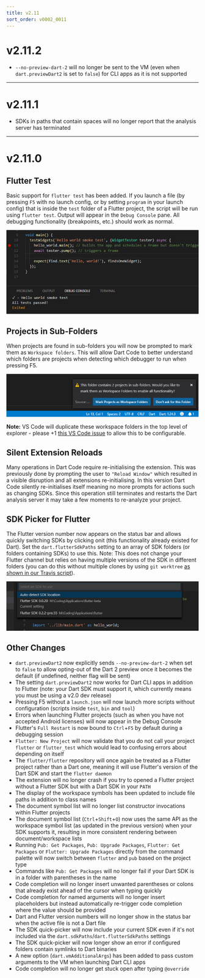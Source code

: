 ```yaml
---
title: v2.11
sort_order: v0002_0011
---
```


# v2.11.2

- `--no-preview-dart-2` will no longer be sent to the VM (even when `dart.previewDart2` is set to `false`) for CLI apps as it is not supported

---

# v2.11.1

- SDKs in paths that contain spaces will no longer report that the analysis server has terminated

---

# v2.11.0

## Flutter Test

Basic support for `flutter test` has been added. If you launch a file (by pressing `F5` with no launch config, or by setting `program` in your launch config) that is inside the `test` folder of a Flutter project, the script will be run using `flutter test`. Output will appear in the `Debug Console` pane. All debugging functionality (breakpoints, etc.) should work as normal.

![Flutter Test](/images/release_notes/v2.11/flutter_test.png)

## Projects in Sub-Folders

When projects are found in sub-folders you will now be prompted to mark them as `Workspace folders`. This will allow Dart Code to better understand which folders are projects when detecting which debugger to run when pressing F5.

![Projects in Sub-Folders](/images/release_notes/v2.11/workspace_upgrade.png)

**Note:** VS Code will duplicate these workspace folders in the top level of explorer - please +1 [this VS Code issue](https://github.com/Microsoft/vscode/issues/45470) to allow this to be configurable.

## Silent Extension Reloads

Many operations in Dart Code require re-initialising the extension. This was previously done by prompting the user to `"Reload Window"` which resulted in a visible disruption and all extensions re-initialising. In this version Dart Code silently re-initialises itself meaning no more prompts for actions such as changing SDKs. Since this operation still terminates and restarts the Dart analysis server it may take a few moments to re-analyze your project.

## SDK Picker for Flutter

The Flutter version number now appears on the status bar and allows quickly switching SDKs by clicking onit (this functionality already existed for Dart). Set the `dart.flutterSdkPaths` setting to an array of SDK folders (or folders containing SDKs) to use this. Note: This does not change your Flutter channel but relies on having multiple versions of the SDK in different folders (you can do this without multiple clones by using `git worktree` [as shown in our Travis script](https://github.com/Dart-Code/Dart-Code/blob/b5da182903119232eb74d1dc69d5ae878ca41341/.travis.yml#L39-L41)).

![SDK Picker for Flutter](/images/release_notes/v2.11/flutter_sdk_switcher.png)

## Other Changes

- `dart.previewDart2` now explicitly sends `--no-preview-dart-2` when set to `false` to allow opting-out of the Dart 2 preview once it becomes the default (if undefined, neither flag will be sent)
- The setting `dart.previewDart2` now works for Dart CLI apps in addition to Flutter (note: your Dart SDK must support it, which currently means you must be using a v2.0 dev release)
- Pressing F5 without a `launch.json` will now launch more scripts without configuration (scripts inside `test`, `bin` and `tool`)
- Errors when launching Flutter projects (such as when you have not accepted Android licenses) will now appear in the Debug Console
- Flutter's `Full Restart` is now bound to `Ctrl`+`F5` by default during a debugging session
- `Flutter: New Project` will now validate that you do not call your project `flutter` or `flutter_test` which would lead to confusing errors about depending on itself
- The `flutter/flutter` repository will once again be treated as a Flutter project rather than a Dart one, meaning it will use Flutter's version of the Dart SDK and start the `flutter daemon`
- The extension will no longer crash if you try to opened a Flutter project without a Flutter SDK but with a Dart SDK in your `PATH`
- The display of the workspace symbols has been updated to include file paths in addition to class names
- The document symbol list will no longer list constructor invocations within Flutter projects
- The document symbol list (`Ctrl`+`Shift`+`O`) now uses the same API as the workspace symbol list (as updated in the previous version) when your SDK supports it, resulting in more consistent rendering between document/workspace lists
- Running `Pub: Get Packages`, `Pub: Upgrade Packages`, `Flutter: Get Packages` or `Flutter: Upgrade Packages` directly from the command palette will now switch between `flutter` and `pub` based on the project type
- Commands like `Pub: Get Packages` will no longer fail if your Dart SDK is in a folder with parentheses in the name
- Code completion will no longer insert unwanted parentheses or colons that already exist ahead of the cursor when typing quickly
- Code completion for named arguments will no longer insert placeholders but instead automatically re-trigger code completion where the value should be provided
- Dart and Flutter version numbers will no longer show in the status bar when the active file is not a Dart file
- The SDK quick-picker will now include your current SDK even if it's not included via the `dart.sdkPaths`/`dart.flutterSdkPaths` settings
- The SDK quick-picker will now longer show an error if configured folders contain symlinks to Dart binaries
- A new option (`dart.vmAdditionalArgs`) has been added to pass custom arguments to the VM when launching Dart CLI apps
- Code completion will no longer get stuck open after typing `@override`
